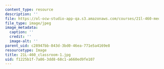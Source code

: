 ```yaml
---
content_type: resource
description: ''
file: https://ol-ocw-studio-app-qa.s3.amazonaws.com/courses/21l-460-medieval-literature-legends-of-arthur-fall-2013/f1225b1f7a863dd868c1a660ed9fe107_21L-460_classroom-1.jpg
file_type: image/jpeg
image_metadata:
  caption: ''
  credit: ''
  image-alt: ''
parent_uid: c28947bb-843d-3bd0-46ea-771e5a4169e8
resourcetype: Image
title: 21L-460_classroom-1.jpg
uid: f1225b1f-7a86-3dd8-68c1-a660ed9fe107
---
```

